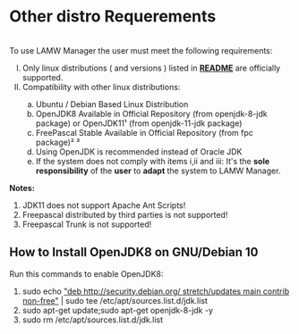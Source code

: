 # Other distro Requerements #

<p>
	<br>To use LAMW Manager the user must meet the following requirements:</br>
	<ol type="I">
		<li>Only linux distributions ( and versions ) listed in <a href="https://github.com/DanielOliveiraSouza/LAMW4Linux-installer/blob/master/README.md"><strong>README</strong></a> are officially supported.</li>
		<li>Compatibility with other linux distributions:</li>
		<ol type="a">
			<li>Ubuntu / Debian Based Linux Distribution</li>
			<li>OpenJDK8 Available in Official Repository (from openjdk-8-jdk package) or OpenJDK11¹ (from openjdk-11-jdk package)</li>
			<li>FreePascal Stable Available in Official Repository (from fpc package)² ³</li>
			<li>Using OpenJDK is recommended instead of Oracle JDK</li>
			<li>If the system does not comply with items i,ii and iii:
			It's the <strong>sole responsibility</strong> of the <strong>user</strong> to <strong>adapt</strong> the system to LAMW Manager.</li>
		</ol>
	</ol>
	<Strong>Notes:</Strong>
	<ol type="1">
		<li>JDK11 does not support Apache Ant Scripts!</li>
		<li>Freepascal distributed by third parties is not supported!</li>
		<li>Freepascal Trunk is not supported!</li>
	</ol>
</p>


 
How to Install OpenJDK8 on GNU/Debian 10
---
<p>
	Run this commands to enable OpenJDK8:
	<ol>
		<li>sudo echo <a href="deb http://security.debian.org/ stretch/updates main contrib non-free">"deb http://security.debian.org/ stretch/updates main contrib non-free"</a> | sudo tee /etc/apt/sources.list.d/jdk.list</li>
		<li>sudo apt-get update;sudo apt-get openjdk-8-jdk -y</li>
		<li>sudo rm /etc/apt/sources.list.d/jdk.list</li>
	</ol>
</p>
